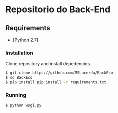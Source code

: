 # Repositorio do Back-End

## Requirements

* [Python 2.7]

### Installation

Clone repository and install depedencies.

```sh
$ git clone https://github.com/MSLacerda/BackEco
$ cd BackEco
$ pip install pip install -r requirements.txt
```
### Running
```sh
$ python wsgi.py
```
